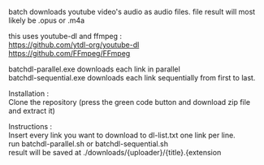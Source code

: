 batch downloads youtube video's audio as audio files. file result will most likely be .opus or .m4a

this uses youtube-dl and ffmpeg :  
https://github.com/ytdl-org/youtube-dl  
https://github.com/FFmpeg/FFmpeg  

batchdl-parallel.exe downloads each link in parallel  
batchdl-sequential.exe  downloads each link sequentially from first to last.

Installation :   
Clone the repository (press the green code button and download zip file and extract it)  

Instructions :  
Insert every link you want to download to dl-list.txt one link per line.  
run batchdl-parallel.sh or batchdl-sequential.sh  
result will be saved at ./downloads/{uploader}/{title}.{extension  
